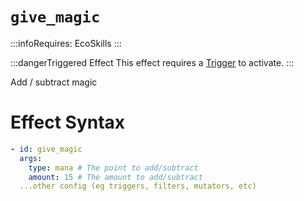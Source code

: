 # `give_magic`
:::infoRequires:
EcoSkills
:::

:::dangerTriggered Effect
This effect requires a [Trigger](https://plugins.auxilor.io/effects/all-triggers) to activate.
:::

Add / subtract magic
# Effect Syntax
```yaml
- id: give_magic
  args:
    type: mana # The point to add/subtract
    amount: 15 # The amount to add/subtract
  ...other config (eg triggers, filters, mutators, etc)
```